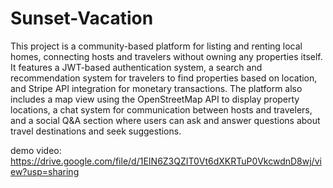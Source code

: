 # Sunset-Vacation

This project is a community-based platform for listing and renting local homes, connecting hosts and travelers without owning any properties itself. It features a JWT-based authentication system, a search and recommendation system for travelers to find properties based on location, and Stripe API integration for monetary transactions. The platform also includes a map view using the OpenStreetMap API to display property locations, a chat system for communication between hosts and travelers, and a social Q&A section where users can ask and answer questions about travel destinations and seek suggestions.

demo video: https://drive.google.com/file/d/1EIN6Z3QZIT0Vt6dXKRTuP0VkcwdnD8wj/view?usp=sharing
